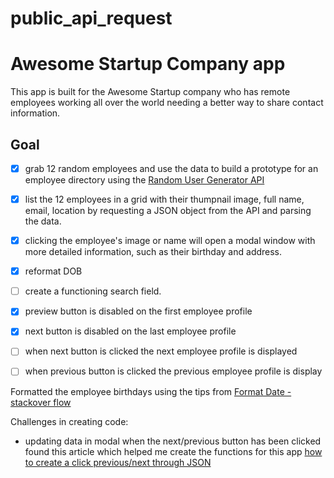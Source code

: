 # public_api_request

# Awesome Startup Company app

This app is built for the Awesome Startup company who has remote employees working all over the world needing a better way to share contact information. 

## Goal 
- [X] grab 12 random employees and use the data to build a prototype for an employee directory using the [Random User Generator API ](https://randomuser.me/)
- [X] list the 12 employees in a grid with their thumpnail image, full name, email, location by requesting a JSON object from the API and parsing the data.
- [X] clicking the employee's image or name will open a modal window with more detailed information, such as their birthday and address.
- [X] reformat DOB 
- [ ] create a functioning search field. 
- [x] preview button is disabled on the first employee profile
- [x] next button is disabled on the last employee profile
- [ ] when next button is clicked the next employee profile is displayed
- [ ] when previous button is clicked the previous employee profile is display


Formatted the employee birthdays using the tips from [Format Date - stackover flow](https://stackoverflow.com/questions/24214319/how-to-format-date-in-javascript-returned-from-ajax-request-to-c-sharp-web-api)

Challenges in creating code: 
- updating data in modal when the next/previous button has been clicked found this article which helped me create the functions for this app [how to create a click previous/next through JSON](https://www.sitepoint.com/community/t/how-to-create-a-click-previous-next-through-a-json-ajax-success-return/222526/3)
